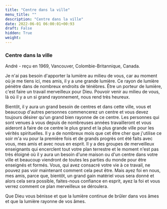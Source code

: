 ```yaml
---
title: "Centre dans la ville"
menu_title: ""
description: "Centre dans la ville"
date: 2022-06-01 06:00:01+00:93
draft: False
hidden: True
weight:
---
```

### Centre dans la ville

André - reçu en 1969, Vancouver, Colombie-Britannique, Canada.

Je n'ai pas besoin d'apporter la lumière au milieu de vous, car au moment où je me tiens ici, mes amis, il y a une grande lumière. Ce rayon de lumière pénètre dans de nombreux endroits de ténèbres. Être un porteur de lumière, c'est faire un travail merveilleux pour Dieu. Pouvoir venir au milieu de vous, là où il y a un si grand rayonnement, nous rend très heureux.

Bientôt, il y aura un grand besoin de centres et dans cette ville, vous et beaucoup d'autres personnes commencerez un centre et vous devez toujours désirer qu'un grand bien rayonne de ce centre. Les personnes qui sont venues à vous depuis de nombreuses années travailleront et vous aideront à faire de ce centre le plus grand et la plus grande ville pour les vérités spirituelles. Il y a de nombreux mois que cet être cher que j'utilise ce soir m'a vu pour la première fois et de grands progrès ont été faits avec vous, mes amis et avec nous en esprit. Il y a des groupes de merveilleux enseignants qui encerclent tout votre plan terrestre et le moment n'est pas très éloigné où il y aura un besoin d'une maison ou d'un centre dans votre ville et beaucoup viendront de toutes les parties du monde pour être enseignés et formés. Vous, qui avez consacré votre vie à ce travail, ne pouvez pas voir maintenant comment cela peut être. Mais ayez foi en nous, mes amis, parce que, bientôt, un grand gain matériel vous sera donné et alors cela sera possible, faites-nous confiance en esprit, ayez la foi et vous verrez comment ce plan merveilleux se déroulera.

Que Dieu vous bénisse et que la lumière continue de brûler dans vos âmes et que la lumière rayonne de vos âmes.
